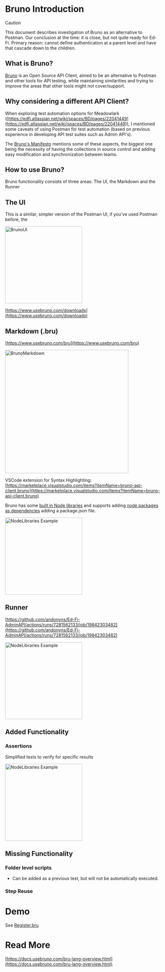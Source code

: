 # Bruno Introduction

> [!CAUTION]
> This document describes investigation of Bruno as an alternative to Postman. Our conclusion at the time: it is close, but not quite ready for Ed-Fi. Primary reason: cannot define authentication at a parent level and have that cascade down to the children.

## What is Bruno?

[Bruno](https://www.usebruno.com/) is an Open Source API Client, aimed to be an alternative to Postman and other tools for API testing, while maintaining similarities and trying to improve the areas that other tools might not cover/support.

## Why considering a different API Client?

When exploring test automation options for Meadowlark ([https://edfi.atlassian.net/wiki/spaces/BD/pages/22041449](https://edfi.atlassian.net/wiki/spaces/BD/pages/22041449)), I mentioned some caveats of using Postman for test automation (based on previous experience in developing API test suites such as Admin API's).

The [Bruno's Manifesto](https://www.usebruno.com/manifesto) mentions some of these aspects, the biggest one being the necessity of having the collections in source control and adding easy modification and synchronization between teams.

## How to use Bruno?

Bruno functionality consists of three areas: The UI, the Markdown and the Runner

## The UI

This is a similar, simpler version of the Postman UI, if you've used Postman before, the

<img alt="BrunoUI" 
src="https://edfi.atlassian.net/wiki/download/thumbnails/19334895/image-2024-1-5_8-24-18.png?version=1&modificationDate=1704464659083&cacheVersion=1&api=v2&width=539&height=250" 
height=250>

[https://www.usebruno.com/downloads](https://www.usebruno.com/downloads)

## Markdown (.bru)

[https://www.usebruno.com/bru](https://www.usebruno.com/bru)

<img alt="BrunoMarkdown" 
src="https://edfi.atlassian.net/wiki/download/thumbnails/19334895/image-2024-1-5_8-28-50.png?version=1&modificationDate=1704464930520&cacheVersion=1&api=v2&width=321&height=400" 
height=400>

VSCode extension for Syntax Highlighting: [https://marketplace.visualstudio.com/items?itemName=bruno-api-client.bruno](https://marketplace.visualstudio.com/items?itemName=bruno-api-client.bruno)

Bruno has some [built in Node libraries](https://docs.usebruno.com/scripting/inbuilt-libraries.html) and supports adding [node packages as dependencies](https://docs.usebruno.com/scripting/external-libraries.html) adding a package.json file.

<img alt="NodeLibraries Example"
src="https://edfi.atlassian.net/wiki/download/thumbnails/19334895/image-2024-1-5_8-36-40.png?version=1&modificationDate=1704465401243&cacheVersion=1&api=v2&width=317&height=250"
height=250>

## Runner

[https://github.com/andonyns/Ed-Fi-AdminAPI/actions/runs/7281562133/job/19842303482](https://github.com/andonyns/Ed-Fi-AdminAPI/actions/runs/7281562133/job/19842303482)

<img alt="NodeLibraries Example"
src="https://edfi.atlassian.net/wiki/download/thumbnails/19334895/image-2024-1-5_8-25-13.png?version=1&modificationDate=1704464713683&cacheVersion=1&api=v2&width=279&height=250"
height=250>

## Added Functionality

### Assertions

Simplified tests to verify for specific results

<img alt="NodeLibraries Example"
src="https://edfi.atlassian.net/wiki/download/thumbnails/19334895/image-2024-1-5_8-32-12.png?version=1&modificationDate=1704465134760&cacheVersion=1&api=v2&width=632&height=250"
height=250>

## Missing Functionality

### Folder level scripts

- Can be added as a previous test, but will not be automatically executed.

### Step Reuse

# Demo

See [Register.bru](https://github.com/Ed-Fi-Alliance-OSS/Ed-Fi-AdminAPI/blob/14ffada70028375fdd22d1e368992e38e208102f/Application/EdFi.Ods.AdminApi/E2E%20Tests/bruno/Admin%20API%20E2E/User%20Management/Register.bru)

# Read More

[https://docs.usebruno.com/bru-lang-overview.html](https://docs.usebruno.com/bru-lang-overview.html)
